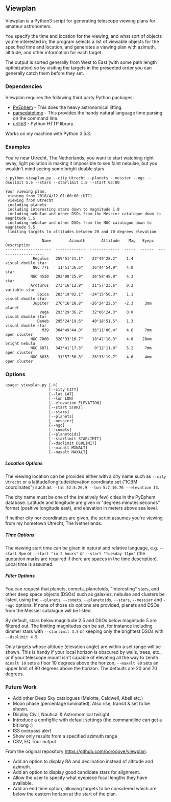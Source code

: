 ## Viewplan

Viewplan is a Python3 script for generating telescope viewing plans for amateur astronomers. 

You specify the time and location for the viewing, and what sort of objects you're interested in; the program selects a list of viewable objects for the specified time and location, and generates a viewing plan with azimuth, altitude, and other information for each target. 

The output is sorted generally from West to East (with some path length optimization) so by visiting the targets in the presented order you can generally catch them before they set.

### Dependencies

Viewplan requires the following third party Python packages:

* [PyEphem](http://rhodesmill.org/pyephem/) - This does the heavy astronomical lifting.
* [parsedatetime](https://github.com/bear/parsedatetime) - This provides the handy natural language time parsing on the command line. 
* [urllib3](https://github.com/urllib3/urllib3) - Python HTTP library.

Works on my machine with Python 3.5.3. 

### Examples

You're near Utrecht, The Netherlands, you want to start watching right away, light pollution is making 
it impossible to see faint nebulae, but you wouldn't mind seeing some bright double 
stars.  

~~~
: python viewplan.py --city Utrecht --planets --messier --ngc --dsolimit 5.5 --stars --starlimit 1.8 --start 03:00 

Your viewing plan:
 viewing from 2018/4/12 01:00:00 (UTC)
 viewing from Utrecht
 including planets
 including interesting stars down to magnitude 1.8
 including nebulae and other DSOs from the Messier catalogue down to magnitude 5.5
 including nebulae and other DSOs from the NGC catalogue down to magnitude 5.5
 limiting targets to altitudes between 20 and 70 degrees elevation

                Name        Azimuth       Altitude    Mag   Eyepc           Description 
--------------------  -------------  -------------  -----  ------  -------------------- 
            Regulus   259°51'21.1"    22°49'28.2"    1.4            visual double star
            NGC 771    11°51'36.6"    36°44'54.9"    4.0                          star
           NGC 4530   292°08'25.9"    36°58'48.0"    4.3                          star
           Arcturus   273°16'12.9"    21°57'23.6"    0.2                 variable star
              Spica   283°19'02.1"   -24°15'50.3"    1.1            visual double star
            Jupiter   276°16'28.8"   -26°24'22.5"   -2.3     3mm                planet
               Vega   293°29'36.2"    32°06'24.3"    0.0            visual double star
              Deneb   295°24'19.6"    40°18'51.5"    1.3            visual double star
                M39   304°49'44.0"    36°11'06.4"    4.6     7mm          open cluster
           NGC 7000   320°33'16.7"    18°42'18.3"    4.0    28mm         bright nebula
           NGC 6871   343°41'17.3"     0°12'11.8"    5.2     7mm          open cluster
           NGC 6633    31°57'56.8"   -26°33'19.7"    4.6     4mm          open cluster

~~~ 


### Options

~~~
usage: viewplan.py [-h] 
                   [--city CITY]
                   [--lat LAT]
                   [--lon LON]
                   [--elevation ELEVATION]
                   [--start START]
                   [--stars]
                   [--planets]
                   [--messier]
                   [--ngc]
                   [--comets]
                   [--planetoids]
                   [--starlimit STARLIMIT]
                   [--dsolimit DSOLIMIT] 
                   [--minalt MINALT]
                   [--maxalt MAXALT]
~~~
                        
##### Location Options
The viewing location can be provided either with a city name such as `--city Utrecht` or a latitude/longitude/elevation coordinate set ("ICBM coordinates") such as `--lat 52:5:26.9 --lon 5:7:10.76 --elevation 13`.

The city name must be one of the (relatively few) cities in the PyEphem database. Latitude and longitude are given in "degrees:minutes:seconds" format (positive longitude east), and elevation in meters above sea level.  

If neither city nor coordinates are given, the script assumes you're viewing from my hometown Utrecht, The Netherlands.

##### Time Options

The viewing start time can be given in natural and relative language, e.g. `--start 9pm` or `--start "in 2 hours"` or `--start "tuesday 11pm"` (the quotation marks are required if there are spaces in the time description). Local time is assumed. 

##### Filter Options

You can request that planets, comets, planetoids, "interesting" stars, and other deep space objects (DSOs) such as galaxies, nebulae and clusters be listed, using the `--planets`, `--comets`, `--planetoids`, `--stars`, `--messier` and `--ngc` options. If none of those six options are provided, planets and DSOs from the Messier catalogue will be listed. 

By default, stars below magnitude 2.5 and DSOs below magnitude 5 are filtered out. The limiting magnitudes can be set, for instance including dimmer stars with `--starlimit 3.5` or keeping only the brightest DSOs with `--dsolimit 4.5`. 

Only targets whose altitude (elevation angle) are within a set range will be shown. This is handy if your local horizon is obscured by walls, trees, etc., or if your telescope mount isn't capable of elevating all the way to zenith. `--minalt 10` sets a floor 10 degrees above the horizon; `--maxalt 80` sets an upper limit of 80 degrees above the horizon. The defaults are 20 and 70 degrees. 

### Future Work

* Add other Deep Sky catalogues (Melotte, Caldwell, Abell etc.)
* Moon phase (percentage luminated). Also rise, transit & set to be shown.
* Display Civil, Nautical & Astromomical twilight
* Introduce a configfile with default settings (the commandline can get a bit long :)
* ISS overpass alert
* Show only results from a specified azimuth range
* CSV, EQ Tour output

From the original repository https://github.com/borogove/viewplan:

* Add an option to display RA and declination instead of altitude and azimuth.
* Add an option to display good candidate stars for alignment.
* Allow the user to specify what eyepiece focal lengths they have available.
* Add an end time option, allowing targets to be considered which are below the eastern horizon at the start of the plan.


